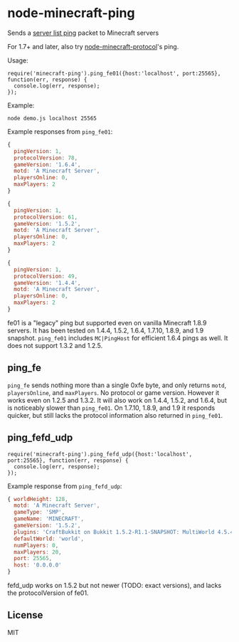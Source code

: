 # node-minecraft-ping

Sends a [server list ping](http://wiki.vg/Server_List_Ping#1.6) packet to Minecraft servers

For 1.7+ and later, also try [node-minecraft-protocol](https://github.com/PrismarineJS/node-minecraft-protocol)'s ping.

Usage:

    require('minecraft-ping').ping_fe01({host:'localhost', port:25565}, function(err, response) {
      console.log(err, response);
    });


Example:

    node demo.js localhost 25565

Example responses from `ping_fe01`:

```javascript
{
  pingVersion: 1,
  protocolVersion: 78,
  gameVersion: '1.6.4',
  motd: 'A Minecraft Server',
  playersOnline: 0,
  maxPlayers: 2
}

{
  pingVersion: 1,
  protocolVersion: 61,
  gameVersion: '1.5.2',
  motd: 'A Minecraft Server',
  playersOnline: 0,
  maxPlayers: 2
}

{
  pingVersion: 1,
  protocolVersion: 49,
  gameVersion: '1.4.4',
  motd: 'A Minecraft Server',
  playersOnline: 0,
  maxPlayers: 2
}
```

fe01 is a "legacy" ping but supported even on vanilla Minecraft 1.8.9 servers. It has been tested on
1.4.4, 1.5.2, 1.6.4, 1.7.10, 1.8.9, and 1.9 snapshot. `ping_fe01` includes `MC|PingHost` for efficient
1.6.4 pings as well. It does not support 1.3.2 and 1.2.5.

## ping_fe

`ping_fe` sends nothing more than a single 0xfe byte, and only returns `motd`, `playersOnline`, and
`maxPlayers`. No protocol or game version. However it works even on 1.2.5 and 1.3.2. It will also
work on 1.4.4, 1.5.2, and 1.6.4, but is noticeably slower than `ping_fe01`. On 1.7.10, 1.8.9, and 1.9
it responds quicker, but still lacks the protocol information also returned in `ping_fe01`.


## ping_fefd_udp

    require('minecraft-ping').ping_fefd_udp({host:'localhost', port:25565}, function(err, response) {
      console.log(err, response);
    });

Example response from `ping_fefd_udp`:

```javascript
{ worldHeight: 128,
  motd: 'A Minecraft Server',
  gameType: 'SMP',
  gameName: 'MINECRAFT',
  gameVersion: '1.5.2',
  plugins: 'CraftBukkit on Bukkit 1.5.2-R1.1-SNAPSHOT: MultiWorld 4.5.4; SilkSpawners 3.2.2; OpenInv 2.0.2; EnchantMore 2.0; WorldEdit 5.5.6',
  defaultWorld: 'world',
  numPlayers: 0,
  maxPlayers: 20,
  port: 25565,
  host: '0.0.0.0'
}
```

fefd_udp works on 1.5.2 but not newer (TODO: exact versions), and lacks the protocolVersion of fe01.

## License

MIT

